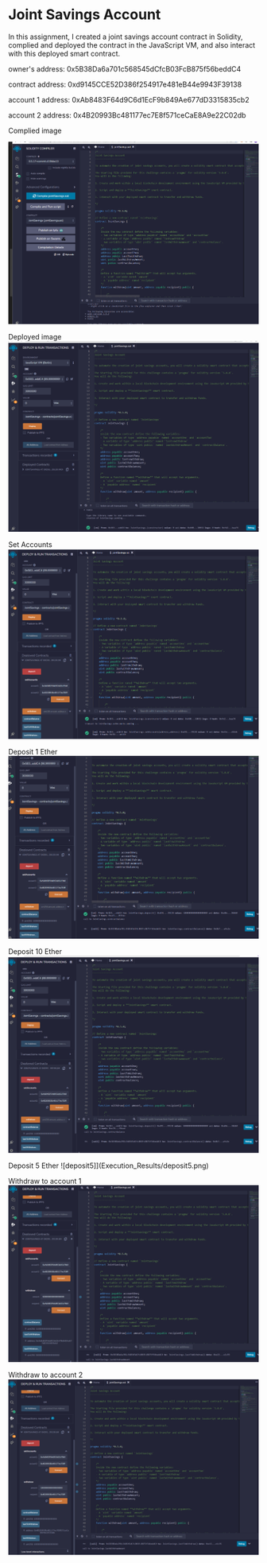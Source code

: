 # Joint Savings Account 

In this assignment, I created a joint savings account contract in Solidity, complied and deployed the contract in the JavaScript VM, and also interact with this deployed smart contract. 

owner's address: 0x5B38Da6a701c568545dCfcB03FcB875f56beddC4

contract address: 0xd9145CCE52D386f254917e481eB44e9943F39138

account 1 address: 0xAb8483F64d9C6d1EcF9b849Ae677dD3315835cb2

account 2 address: 0x4B20993Bc481177ec7E8f571ceCaE8A9e22C02db


Complied image

![complied](Execution_Results/compiled.png)

Deployed image
![deployed](Execution_Results/deployed.png)

Set Accounts
![setAccounts](Execution_Results/setAccounts.png)

Deposit 1 Ether
![deposit1](Execution_Results/deposit1.png)

Deposit 10 Ether
![deposit10](Execution_Results/deposit10.png)

Deposit 5 Ether
![deposit5]](Execution_Results/deposit5.png)

Withdraw to account 1 
![withdraw1](Execution_Results/withdraw1.png)

Withdraw to account 2
![withdraw2](Execution_Results/withdraw2.png)